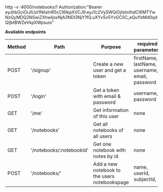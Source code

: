 http -v :4000/notebooks/1 Authorization:"Bearer eyJhbGciOiJIUzI1NiIsInR5cCI6IkpXVCJ9.eyJ1c2VySWQiOjIsImlhdCI6MTYwNzQyMDQ2NSwiZXhwIjoxNjA3NDI3NjY1fQ.uXYv5v5YvGC5C_eQuYbMd0qdQIjbtBWZeVkpXWpsuio"

**Available endpoints**

| Method | Path                     | Purpose                                       | required parameters                            | auth |
| ------ | ------------------------ | --------------------------------------------- | ---------------------------------------------- | ---- |
| POST   | '/signup'                | Create a new user and get a token             | firstName, lastName, username, email, password | no   |
| POST   | '/login'                 | Get a token with email & password             | username, password                             | no   |
| GET    | '/me'                    | Get information of this user                  | none                                           | yes  |
| GET    | '/notebooks'             | Get all notebooks of all users                | none                                           | no   |
| GET    | '/notebooks/:notebookId' | Get one notebook with notes by id             | none                                           | no   |
| POST   | '/notebooks/'            | Add a new notebook to the users notebookspage | name, userId, subjectId,                       | yes  |
